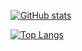 [![GitHub stats](https://github-readme-stats.vercel.app/api?username=vmred)](https://github.com/anuraghazra/github-readme-stats)

[![Top Langs](https://github-readme-stats.vercel.app/api/top-langs/?username=vmred)](https://github.com/anuraghazra/github-readme-stats)
